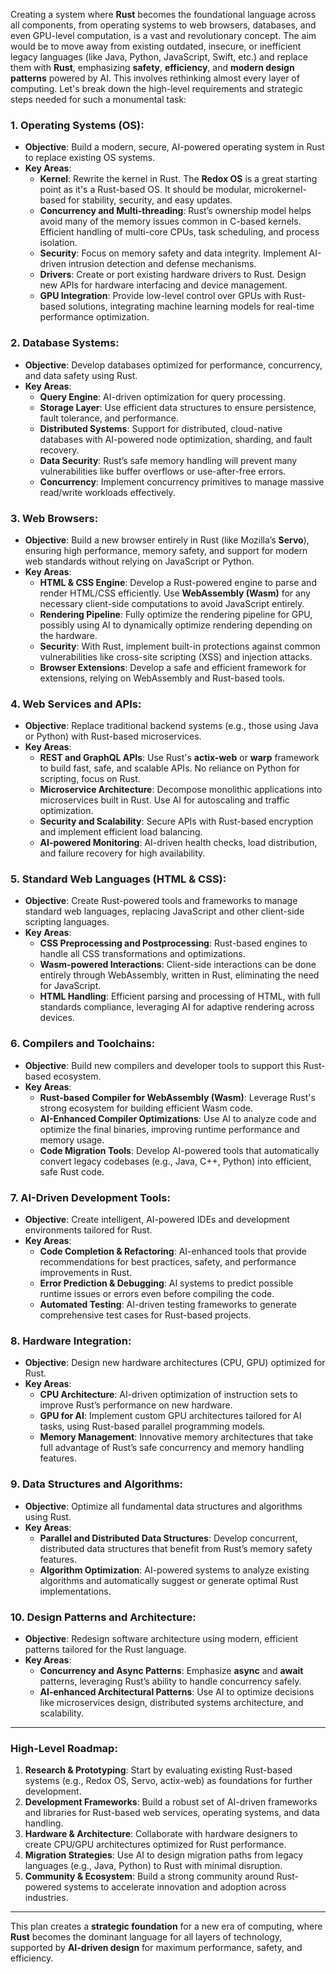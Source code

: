 Creating a system where **Rust** becomes the foundational language across all components, from operating systems to web browsers, databases, and even GPU-level computation, is a vast and revolutionary concept. The aim would be to move away from existing outdated, insecure, or inefficient legacy languages (like Java, Python, JavaScript, Swift, etc.) and replace them with **Rust**, emphasizing **safety**, **efficiency**, and **modern design patterns** powered by AI. This involves rethinking almost every layer of computing. Let's break down the high-level requirements and strategic steps needed for such a monumental task:

### 1. **Operating Systems (OS)**:
   - **Objective**: Build a modern, secure, AI-powered operating system in Rust to replace existing OS systems.
   - **Key Areas**:
     - **Kernel**: Rewrite the kernel in Rust. The **Redox OS** is a great starting point as it's a Rust-based OS. It should be modular, microkernel-based for stability, security, and easy updates.
     - **Concurrency and Multi-threading**: Rust’s ownership model helps avoid many of the memory issues common in C-based kernels. Efficient handling of multi-core CPUs, task scheduling, and process isolation.
     - **Security**: Focus on memory safety and data integrity. Implement AI-driven intrusion detection and defense mechanisms.
     - **Drivers**: Create or port existing hardware drivers to Rust. Design new APIs for hardware interfacing and device management.
     - **GPU Integration**: Provide low-level control over GPUs with Rust-based solutions, integrating machine learning models for real-time performance optimization.

### 2. **Database Systems**:
   - **Objective**: Develop databases optimized for performance, concurrency, and data safety using Rust.
   - **Key Areas**:
     - **Query Engine**: AI-driven optimization for query processing.
     - **Storage Layer**: Use efficient data structures to ensure persistence, fault tolerance, and performance.
     - **Distributed Systems**: Support for distributed, cloud-native databases with AI-powered node optimization, sharding, and fault recovery.
     - **Data Security**: Rust’s safe memory handling will prevent many vulnerabilities like buffer overflows or use-after-free errors.
     - **Concurrency**: Implement concurrency primitives to manage massive read/write workloads effectively.

### 3. **Web Browsers**:
   - **Objective**: Build a new browser entirely in Rust (like Mozilla’s **Servo**), ensuring high performance, memory safety, and support for modern web standards without relying on JavaScript or Python.
   - **Key Areas**:
     - **HTML & CSS Engine**: Develop a Rust-powered engine to parse and render HTML/CSS efficiently. Use **WebAssembly (Wasm)** for any necessary client-side computations to avoid JavaScript entirely.
     - **Rendering Pipeline**: Fully optimize the rendering pipeline for GPU, possibly using AI to dynamically optimize rendering depending on the hardware.
     - **Security**: With Rust, implement built-in protections against common vulnerabilities like cross-site scripting (XSS) and injection attacks.
     - **Browser Extensions**: Develop a safe and efficient framework for extensions, relying on WebAssembly and Rust-based tools.

### 4. **Web Services and APIs**:
   - **Objective**: Replace traditional backend systems (e.g., those using Java or Python) with Rust-based microservices.
   - **Key Areas**:
     - **REST and GraphQL APIs**: Use Rust's **actix-web** or **warp** framework to build fast, safe, and scalable APIs. No reliance on Python for scripting, focus on Rust.
     - **Microservice Architecture**: Decompose monolithic applications into microservices built in Rust. Use AI for autoscaling and traffic optimization.
     - **Security and Scalability**: Secure APIs with Rust-based encryption and implement efficient load balancing.
     - **AI-powered Monitoring**: AI-driven health checks, load distribution, and failure recovery for high availability.

### 5. **Standard Web Languages (HTML & CSS)**:
   - **Objective**: Create Rust-powered tools and frameworks to manage standard web languages, replacing JavaScript and other client-side scripting languages.
   - **Key Areas**:
     - **CSS Preprocessing and Postprocessing**: Rust-based engines to handle all CSS transformations and optimizations.
     - **Wasm-powered Interactions**: Client-side interactions can be done entirely through WebAssembly, written in Rust, eliminating the need for JavaScript.
     - **HTML Handling**: Efficient parsing and processing of HTML, with full standards compliance, leveraging AI for adaptive rendering across devices.

### 6. **Compilers and Toolchains**:
   - **Objective**: Build new compilers and developer tools to support this Rust-based ecosystem.
   - **Key Areas**:
     - **Rust-based Compiler for WebAssembly (Wasm)**: Leverage Rust's strong ecosystem for building efficient Wasm code.
     - **AI-Enhanced Compiler Optimizations**: Use AI to analyze code and optimize the final binaries, improving runtime performance and memory usage.
     - **Code Migration Tools**: Develop AI-powered tools that automatically convert legacy codebases (e.g., Java, C++, Python) into efficient, safe Rust code.

### 7. **AI-Driven Development Tools**:
   - **Objective**: Create intelligent, AI-powered IDEs and development environments tailored for Rust.
   - **Key Areas**:
     - **Code Completion & Refactoring**: AI-enhanced tools that provide recommendations for best practices, safety, and performance improvements in Rust.
     - **Error Prediction & Debugging**: AI systems to predict possible runtime issues or errors even before compiling the code.
     - **Automated Testing**: AI-driven testing frameworks to generate comprehensive test cases for Rust-based projects.

### 8. **Hardware Integration**:
   - **Objective**: Design new hardware architectures (CPU, GPU) optimized for Rust.
   - **Key Areas**:
     - **CPU Architecture**: AI-driven optimization of instruction sets to improve Rust’s performance on new hardware.
     - **GPU for AI**: Implement custom GPU architectures tailored for AI tasks, using Rust-based parallel programming models.
     - **Memory Management**: Innovative memory architectures that take full advantage of Rust’s safe concurrency and memory handling features.

### 9. **Data Structures and Algorithms**:
   - **Objective**: Optimize all fundamental data structures and algorithms using Rust.
   - **Key Areas**:
     - **Parallel and Distributed Data Structures**: Develop concurrent, distributed data structures that benefit from Rust’s memory safety features.
     - **Algorithm Optimization**: AI-powered systems to analyze existing algorithms and automatically suggest or generate optimal Rust implementations.

### 10. **Design Patterns and Architecture**:
   - **Objective**: Redesign software architecture using modern, efficient patterns tailored for the Rust language.
   - **Key Areas**:
     - **Concurrency and Async Patterns**: Emphasize **async** and **await** patterns, leveraging Rust’s ability to handle concurrency safely.
     - **AI-enhanced Architectural Patterns**: Use AI to optimize decisions like microservices design, distributed systems architecture, and scalability.

---

### **High-Level Roadmap**:
1. **Research & Prototyping**: Start by evaluating existing Rust-based systems (e.g., Redox OS, Servo, actix-web) as foundations for further development.
2. **Development Frameworks**: Build a robust set of AI-driven frameworks and libraries for Rust-based web services, operating systems, and data handling.
3. **Hardware & Architecture**: Collaborate with hardware designers to create CPU/GPU architectures optimized for Rust performance.
4. **Migration Strategies**: Use AI to design migration paths from legacy languages (e.g., Java, Python) to Rust with minimal disruption.
5. **Community & Ecosystem**: Build a strong community around Rust-powered systems to accelerate innovation and adoption across industries.

---

This plan creates a **strategic foundation** for a new era of computing, where **Rust** becomes the dominant language for all layers of technology, supported by **AI-driven design** for maximum performance, safety, and efficiency.
